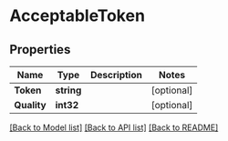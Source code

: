 # AcceptableToken

## Properties
Name | Type | Description | Notes
------------ | ------------- | ------------- | -------------
**Token** | **string** |  | [optional] 
**Quality** | **int32** |  | [optional] 

[[Back to Model list]](../README.md#documentation-for-models) [[Back to API list]](../README.md#documentation-for-api-endpoints) [[Back to README]](../README.md)


